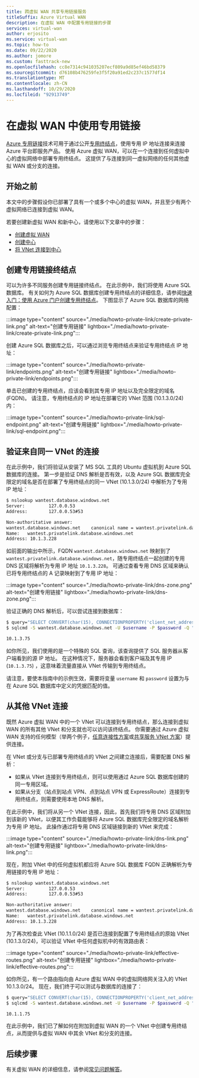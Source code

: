 ```yaml
---
title: 跨虚拟 WAN 共享专用链接服务
titleSuffix: Azure Virtual WAN
description: 在虚拟 WAN 中配置专用链接的步骤
services: virtual-wan
author: erjosito
ms.service: virtual-wan
ms.topic: how-to
ms.date: 09/22/2020
ms.author: jomore
ms.custom: fasttrack-new
ms.openlocfilehash: cc8e7314c941035207ecf809a9d85ef46bd58379
ms.sourcegitcommit: d76108b476259fe3f5f20a91ed2c237c1577df14
ms.translationtype: MT
ms.contentlocale: zh-CN
ms.lasthandoff: 10/29/2020
ms.locfileid: "92913749"
---
```

# <a name="use-private-link-in-virtual-wan"></a>在虚拟 WAN 中使用专用链接

[Azure 专用链接](../private-link/private-link-overview.md)技术可用于通过公开[专用终结点](../private-link/private-endpoint-overview.md)，使用专用 IP 地址连接来连接 Azure 平台即服务产品。 使用 Azure 虚拟 WAN，可以在一个连接到任何虚拟中心的虚拟网络中部署专用终结点。 这提供了与连接到同一虚拟网络的任何其他虚拟 WAN 或分支的连接。

## <a name="before-you-begin"></a>开始之前

本文中的步骤假设你已部署了具有一个或多个中心的虚拟 WAN，并且至少有两个虚拟网络已连接到虚拟 WAN。

若要创建新虚拟 WAN 和新中心，请使用以下文章中的步骤：

* [创建虚拟 WAN](virtual-wan-site-to-site-portal.md#openvwan)
* [创建中心](virtual-wan-site-to-site-portal.md#hub)
* [将 VNet 连接到中心](virtual-wan-site-to-site-portal.md#hub)

## <a name="create-a-private-link-endpoint"></a><a name="endpoint"></a>创建专用链接终结点

可以为许多不同服务创建专用链接终结点。 在此示例中，我们将使用 Azure SQL 数据库。 有关如何为 Azure SQL 数据库创建专用终结点的详细信息，请参阅[快速入门：使用 Azure 门户创建专用终结点](../private-link/create-private-endpoint-portal.md)。 下图显示了 Azure SQL 数据库的网络配置：

:::image type="content" source="./media/howto-private-link/create-private-link.png" alt-text="创建专用链接" lightbox="./media/howto-private-link/create-private-link.png":::

创建 Azure SQL 数据库之后，可以通过浏览专用终结点来验证专用终结点 IP 地址：

:::image type="content" source="./media/howto-private-link/endpoints.png" alt-text="创建专用链接" lightbox="./media/howto-private-link/endpoints.png":::

单击已创建的专用终结点，应该会看到其专用 IP 地址以及完全限定的域名 (FQDN)。 请注意，专用终结点的 IP 地址在部署它的 VNet 范围 (10.1.3.0/24) 内：

:::image type="content" source="./media/howto-private-link/sql-endpoint.png" alt-text="创建专用链接" lightbox="./media/howto-private-link/sql-endpoint.png":::

## <a name="verify-connectivity-from-the-same-vnet"></a><a name="connectivity"></a>验证来自同一 VNet 的连接

在此示例中，我们将验证从安装了 MS SQL 工具的 Ubuntu 虚拟机到 Azure SQL 数据库的连接。 第一步是验证 DNS 解析是否有效，以及 Azure SQL 数据库完全限定的域名是否在部署了专用终结点的同一 VNet (10.1.3.0/24) 中解析为了专用 IP 地址：

```bash
$ nslookup wantest.database.windows.net
Server:         127.0.0.53
Address:        127.0.0.53#53

Non-authoritative answer:
wantest.database.windows.net    canonical name = wantest.privatelink.database.windows.net.
Name:   wantest.privatelink.database.windows.net
Address: 10.1.3.228
```

如前面的输出中所示，FQDN `wantest.database.windows.net` 映射到了 `wantest.privatelink.database.windows.net`，随专用终结点一起创建的专用 DNS 区域将解析为专用 IP 地址 `10.1.3.228`。 可通过查看专用 DNS 区域来确认已将专用终结点的 A 记录映射到了专用 IP 地址：

:::image type="content" source="./media/howto-private-link/dns-zone.png" alt-text="创建专用链接" lightbox="./media/howto-private-link/dns-zone.png":::

验证正确的 DNS 解析后，可以尝试连接到数据库：

```bash
$ query="SELECT CONVERT(char(15), CONNECTIONPROPERTY('client_net_address'));"
$ sqlcmd -S wantest.database.windows.net -U $username -P $password -Q "$query"

10.1.3.75
```

如你所见，我们使用的是一个特殊的 SQL 查询，该查询提供了 SQL 服务器从客户端看到的源 IP 地址。 在这种情况下，服务器会看到客户端及其专用 IP (`10.1.3.75`) ，这意味着流量直接从 VNet 传输到专用终结点。

请注意，要使本指南中的示例生效，需要将变量 `username` 和 `password` 设置为与在 Azure SQL 数据库中定义的凭据匹配的值。

## <a name="connect-from-a-different-vnet"></a><a name="vnet"></a>从其他 VNet 连接

既然 Azure 虚拟 WAN 中的一个 VNet 可以连接到专用终结点，那么连接到虚拟 WAN 的所有其他 VNet 和分支就也可以访问该终结点。 你需要通过 Azure 虚拟 WAN 支持的任何模型（举两个例子，[任意连接性方案](scenario-any-to-any.md)或[共享服务 VNet 方案](scenario-shared-services-vnet.md)）提供连接。

在 VNet 或分支与已部署专用终结点的 VNet 之间建立连接后，需要配置 DNS 解析：

* 如果从 VNet 连接到专用终结点，则可以使用通过 Azure SQL 数据库创建的同一专用区域。
* 如果从分支（站点到站点 VPN、点到站点 VPN 或 ExpressRoute）连接到专用终结点，则需要使用本地 DNS 解析。

在此示例中，我们将从另一个 VNet 连接，因此，首先我们将专用 DNS 区域附加到该新的 VNet，以便其工作负载能够将 Azure SQL 数据库完全限定的域名解析为专用 IP 地址。 此操作通过将专用 DNS 区域链接到新的 VNet 来完成：

:::image type="content" source="./media/howto-private-link/dns-link.png" alt-text="创建专用链接" lightbox="./media/howto-private-link/dns-link.png":::

现在，附加 VNet 中的任何虚拟机都应将 Azure SQL 数据库 FQDN 正确解析为专用链接的专用 IP 地址：

```bash
$ nslookup wantest.database.windows.net
Server:         127.0.0.53
Address:        127.0.0.53#53

Non-authoritative answer:
wantest.database.windows.net    canonical name = wantest.privatelink.database.windows.net.
Name:   wantest.privatelink.database.windows.net
Address: 10.1.3.228
```

为了再次检查此 VNet (10.1.1.0/24) 是否已连接到配置了专用终结点的原始 VNet (10.1.3.0/24)，可以验证 VNet 中任何虚拟机中的有效路由表：

:::image type="content" source="./media/howto-private-link/effective-routes.png" alt-text="创建专用链接" lightbox="./media/howto-private-link/effective-routes.png":::

如你所见，有一个路由指向由 Azure 虚拟 WAN 中的虚拟网络网关注入的 VNet 10.1.3.0/24。 现在，我们终于可以测试与数据库的连接了：

```bash
$ query="SELECT CONVERT(char(15), CONNECTIONPROPERTY('client_net_address'));"
$ sqlcmd -S wantest.database.windows.net -U $username -P $password -Q "$query"

10.1.1.75
```

在此示例中，我们已了解如何在附加到虚拟 WAN 的一个 VNet 中创建专用终结点，从而提供与虚拟 WAN 中其余 VNet 和分支的连接。

## <a name="next-steps"></a>后续步骤

有关虚拟 WAN 的详细信息，请参阅[常见问题解答](virtual-wan-faq.md)。
